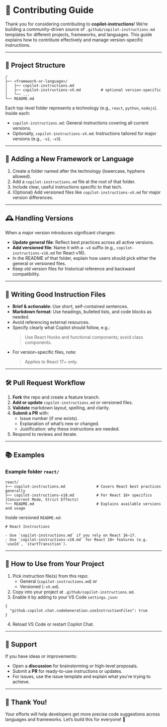 
# 🤝 Contributing Guide

Thank you for considering contributing to **copilot-instructions**! We’re building a community-driven source of `.github/copilot-instructions.md` templates for different projects, frameworks, and languages. This guide explains how to contribute effectively and manage version-specific instructions.

---

## 📁 Project Structure

```
/
├── <framework-or-language>/
│   ├── copilot-instructions.md
│   ├── copilot-instructions-vX.md         # optional version-specific
│   └── ...
└── README.md
```

Each top-level folder represents a technology (e.g., `react`, `python`, `nodejs`). Inside each:

- `copilot-instructions.md`: General instructions covering all current versions.
- Optionally, `copilot-instructions-vX.md`: Instructions tailored for major versions (e.g., `-v2`, `-v3`).

---

## 🧩 Adding a New Framework or Language

1. Create a folder named after the technology (lowercase, hyphens allowed).
2. Add a `copilot-instructions.md` file at the root of that folder.
3. Include clear, useful instructions specific to that tech.
4. (Optional) Add versioned files like `copilot-instructions-vX.md` for major version differences.

---

## 🕰 Handling Versions

When a major version introduces significant changes:

- **Update general file**: Reflect best practices across all active versions.
- **Add versioned file**: Name it with a `-vX` suffix (e.g., `copilot-instructions-v16.md` for React v16).
- In the README of that folder, explain how users should pick either the general or versioned files.
- Keep old version files for historical reference and backward compatibility.

---

## 📝 Writing Good Instruction Files

- **Brief & actionable**: Use short, self-contained sentences.
- **Markdown format**: Use headings, bulleted lists, and code blocks as needed.
- Avoid referencing external resources.
- Specify clearly what Copilot should follow, e.g.:
  > Use React Hooks and functional components; avoid class components.
- For version-specific files, note:
  > Applies to React 17+ only.

---

## 🛠 Pull Request Workflow

1. **Fork** the repo and create a feature branch.
2. **Add or update** `copilot-instructions.md` or versioned files.
3. **Validate** markdown layout, spelling, and clarity.
4. **Submit a PR** with:
   - Issue number (if one exists).
   - Explanation of what’s new or changed.
   - Justification: why these instructions are needed.
5. Respond to reviews and iterate.

---

## 📚 Examples

### Example folder `react/`

```
react/
├── copilot-instructions.md              # Covers React best practices generally
├── copilot-instructions-v18.md          # For React 18+ specifics (Concurrent Mode, Strict Effects)
└── README.md                            # Explains available versions and usage
```

Inside versioned `README.md`:

```
# React Instructions

- Use `copilot-instructions.md` if you rely on React 16–17.
- Use `copilot-instructions-v18.md` for React 18+ features (e.g. `useId`, `startTransition`).
```

---

## 🚀 How to Use from Your Project

1. Pick instruction file(s) from this repo:
   - General (`copilot-instructions.md`) or
   - Versioned (`-vX.md`).
2. Copy into your project at `.github/copilot-instructions.md`.
3. Enable it by adding to your VS Code `settings.json`:

```
{
  "github.copilot.chat.codeGeneration.useInstructionFiles": true
}
```

4. Reload VS Code or restart Copilot Chat.

---

## 💬 Support

If you have ideas or improvements:

- Open a **discussion** for brainstorming or high-level proposals.
- Submit a **PR** for ready-to-use instructions or updates.
- For issues, use the issue template and explain what you're trying to achieve.

---

## 🏅 Thank You!

Your efforts will help developers get more precise code suggestions across languages and frameworks. Let’s build this for everyone! 💙
